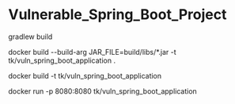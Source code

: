 # Vulnerable_Spring_Boot_Project

gradlew build

docker build --build-arg JAR_FILE=build/libs/*.jar -t tk/vuln_spring_boot_application .

docker build -t tk/vuln_spring_boot_application

docker run -p 8080:8080 tk/vuln_spring_boot_application